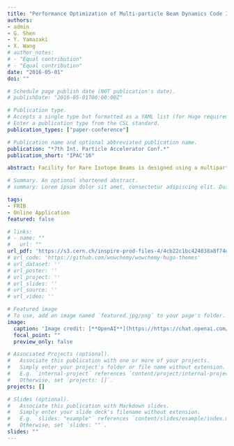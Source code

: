```yaml
---
title: "Performance Optimization of Multi-particle Beam Dynamics Code IMPACT-Z on NVidia GPGPU"
authors:
- admin
- G. Shen
- Y. Yamazaki
- X. Wang
# author_notes:
# - "Equal contribution"
# - "Equal contribution"
date: "2016-05-01"
doi: ""

# Schedule page publish date (NOT publication's date).
# publishDate: "2016-05-01T00:00:00Z"

# Publication type.
# Accepts a single type but formatted as a YAML list (for Hugo requirements).
# Enter a publication type from the CSL standard.
publication_types: ["paper-conference"]

# Publication name and optional abbreviated publication name.
publication: "*7th Int. Particle Accelerator Conf.*"
publication_short: "IPAC'16"

abstract: Facility for Rare Isotope Beams is designed using a multiparticle tracking code IMPACT-Z. IMPACT-Z is originally for the purpose of accelerator design, so it is precise, however, quite time consuming, therefore usually not suitable for on-line beam tuning applications. IMPACT-Z is originally boosted using Message Passing Interface (MPI) technology. For single node mode, performance of IMPACT-Z is usually bounded by CPU performance, and for multinode mode, communication between MPI processes would become bottleneck. However, new emerging High Performance Computing (HPC) technology, like general-purpose graphics processing unit (GPGPU), brings new possibility in accelerating IMPACT-Z, so that the speed of IMPACT-Z satisfies for on-line beam tuning applications. This paper presents the efforts in exploring the capability of Nvidia GPGPU and the results of speed up of IMPACT-Z.

# Summary. An optional shortened abstract.
# summary: Lorem ipsum dolor sit amet, consectetur adipiscing elit. Duis posuere tellus ac convallis placerat. Proin tincidunt magna sed ex sollicitudin condimentum.

tags:
- FRIB
- Online Application
featured: false

# links:
# - name: ""
#   url: ""
url_pdf: 'https://s3.cern.ch/inspire-prod-files-4/4cb22c1bc424038a8f74df7bfe914dc0'
# url_code: 'https://github.com/wowchemy/wowchemy-hugo-themes'
# url_dataset: ''
# url_poster: ''
# url_project: ''
# url_slides: ''
# url_source: ''
# url_video: ''

# Featured image
# To use, add an image named `featured.jpg/png` to your page's folder. 
image:
  caption: 'Image credit: [**OpenAI**](https://https://chat.openai.com/auth/login)'
  focal_point: ""
  preview_only: false

# Associated Projects (optional).
#   Associate this publication with one or more of your projects.
#   Simply enter your project's folder or file name without extension.
#   E.g. `internal-project` references `content/project/internal-project/index.md`.
#   Otherwise, set `projects: []`.
projects: []

# Slides (optional).
#   Associate this publication with Markdown slides.
#   Simply enter your slide deck's filename without extension.
#   E.g. `slides: "example"` references `content/slides/example/index.md`.
#   Otherwise, set `slides: ""`.
slides: ""
---
```


<!-- {{% callout note %}}
Click the *Cite* button above to demo the feature to enable visitors to import publication metadata into their reference management software.
{{% /callout %}}

{{% callout note %}}
Create your slides in Markdown - click the *Slides* button to check out the example.
{{% /callout %}}

Add the publication's **full text** or **supplementary notes** here. You can use rich formatting such as including [code, math, and images](https://wowchemy.com/docs/content/writing-markdown-latex/). -->

